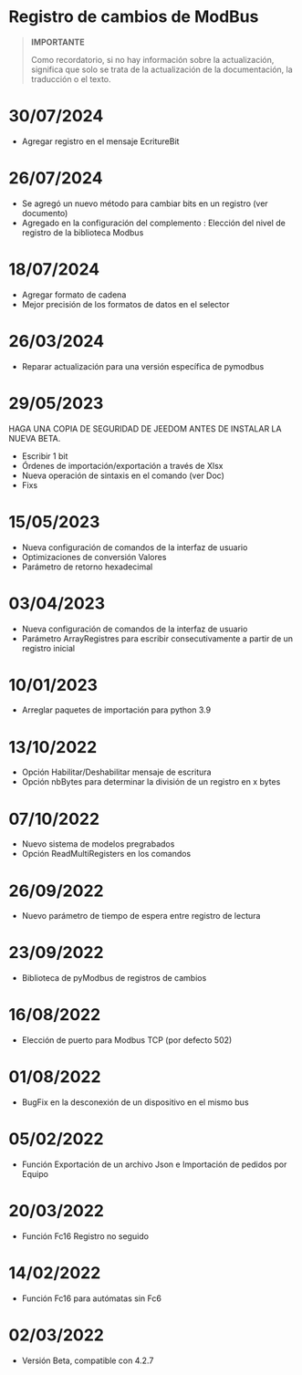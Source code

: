 # Registro de cambios de ModBus

>**IMPORTANTE**
>
>Como recordatorio, si no hay información sobre la actualización, significa que solo se trata de la actualización de la documentación, la traducción o el texto.

# 30/07/2024

- Agregar registro en el mensaje EcritureBit

# 26/07/2024

- Se agregó un nuevo método para cambiar bits en un registro (ver documento)
- Agregado en la configuración del complemento : Elección del nivel de registro de la biblioteca Modbus


# 18/07/2024

- Agregar formato de cadena
- Mejor precisión de los formatos de datos en el selector


# 26/03/2024

- Reparar actualización para una versión específica de pymodbus

# 29/05/2023

HAGA UNA COPIA DE SEGURIDAD DE JEEDOM ANTES DE INSTALAR LA NUEVA BETA.
- Escribir 1 bit
- Órdenes de importación/exportación a través de Xlsx
- Nueva operación de sintaxis en el comando (ver Doc)
- Fixs

# 15/05/2023

- Nueva configuración de comandos de la interfaz de usuario
- Optimizaciones de conversión Valores
- Parámetro de retorno hexadecimal

# 03/04/2023

- Nueva configuración de comandos de la interfaz de usuario
- Parámetro ArrayRegistres para escribir consecutivamente a partir de un registro inicial

# 10/01/2023
- Arreglar paquetes de importación para python 3.9

# 13/10/2022
- Opción Habilitar/Deshabilitar mensaje de escritura
- Opción nbBytes para determinar la división de un registro en x bytes

# 07/10/2022
- Nuevo sistema de modelos pregrabados
- Opción ReadMultiRegisters en los comandos

# 26/09/2022
- Nuevo parámetro de tiempo de espera entre registro de lectura

# 23/09/2022
- Biblioteca de pyModbus de registros de cambios

# 16/08/2022
- Elección de puerto para Modbus TCP (por defecto 502)

# 01/08/2022
- BugFix en la desconexión de un dispositivo en el mismo bus

# 05/02/2022
- Función Exportación de un archivo Json e Importación de pedidos por Equipo

# 20/03/2022
- Función Fc16 Registro no seguido

# 14/02/2022
- Función Fc16 para autómatas sin Fc6

# 02/03/2022
- Versión Beta, compatible con 4.2.7

